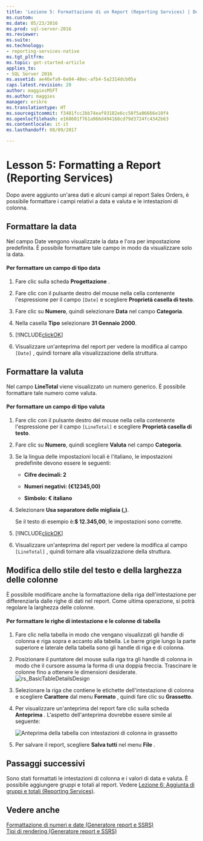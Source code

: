 ```yaml
---
title: 'Lezione 5: Formattazione di un Report (Reporting Services) | Documenti Microsoft'
ms.custom: 
ms.date: 05/23/2016
ms.prod: sql-server-2016
ms.reviewer: 
ms.suite: 
ms.technology:
- reporting-services-native
ms.tgt_pltfrm: 
ms.topic: get-started-article
applies_to:
- SQL Server 2016
ms.assetid: ae46efa9-6e04-48ec-afb4-5a2314dcb05a
caps.latest.revision: 20
author: maggiesMSFT
ms.author: maggies
manager: erikre
ms.translationtype: HT
ms.sourcegitcommit: f3481fcc2bb74eaf93182e6cc58f5a06666e10f4
ms.openlocfilehash: e168601f761a966d494168cd79d3724fc4342b63
ms.contentlocale: it-it
ms.lasthandoff: 08/09/2017

---
```

# <a name="lesson-5-formatting-a-report-reporting-services"></a>Lesson 5: Formatting a Report (Reporting Services)
Dopo avere aggiunto un'area dati e alcuni campi al report Sales Orders, è possibile formattare i campi relativi a data e valuta e le intestazioni di colonna.  
  
## <a name="bkmk_format_date"></a>Formattare la data  
Nel campo Date vengono visualizzate la data e l'ora per impostazione predefinita. È possibile formattare tale campo in modo da visualizzare solo la data.  
  
#### <a name="to-format-a-date-field"></a>Per formattare un campo di tipo data  
  
1.  Fare clic sulla scheda **Progettazione** .  
  
2.  Fare clic con il pulsante destro del mouse nella cella contenente l'espressione per il campo `[Date]` e scegliere **Proprietà casella di testo**.  
  
3.  Fare clic su **Numero**, quindi selezionare **Data** nel campo **Categoria**.  
  
4.  Nella casella **Tipo** selezionare **31 Gennaio 2000**.  
  
5.  [!INCLUDE[clickOK](../includes/clickok-md.md)]  
  
6.  Visualizzare un'anteprima del report per vedere la modifica al campo `[Date]` , quindi tornare alla visualizzazione della struttura.  
  
## <a name="bkmk_format_currency"></a>Formattare la valuta  
Nel campo **LineTotal** viene visualizzato un numero generico. È possibile formattare tale numero come valuta.  
  
#### <a name="to-format-a-currency-field"></a>Per formattare un campo di tipo valuta  
  
1.  Fare clic con il pulsante destro del mouse nella cella contenente l'espressione per il campo `[LineTotal]` e scegliere **Proprietà casella di testo**.  
  
2.  Fare clic su **Numero**, quindi scegliere **Valuta** nel campo **Categoria**.  
  
3.  Se la lingua delle impostazioni locali è l'italiano, le impostazioni predefinite devono essere le seguenti:  
  
    -   **Cifre decimali: 2**  
  
    -   **Numeri negativi: (€12345,00)**  
  
    -   **Simbolo: € italiano**  
  
4.  Selezionare **Usa separatore delle migliaia (,)**.  
  
    Se il testo di esempio è:**$ 12.345,00**, le impostazioni sono corrette.  
  
5.  [!INCLUDE[clickOK](../includes/clickok-md.md)]  
  
6.  Visualizzare un'anteprima del report per vedere la modifica al campo `[LineTotal]` , quindi tornare alla visualizzazione della struttura.  
  
## <a name="bkmk_change_textstyle"></a>Modifica dello stile del testo e della larghezza delle colonne  
È possibile modificare anche la formattazione della riga dell'intestazione per differenziarla dalle righe di dati nel report. Come ultima operazione, si potrà regolare la larghezza delle colonne.  
  
#### <a name="to-format-header-rows-and-table-columns"></a>Per formattare le righe di intestazione e le colonne di tabella  
  
1.  Fare clic nella tabella in modo che vengano visualizzati gli handle di colonna e riga sopra e accanto alla tabella. Le barre grigie lungo la parte superiore e laterale della tabella sono gli handle di riga e di colonna.  
       
  
2.  Posizionare il puntatore del mouse sulla riga tra gli handle di colonna in modo che il cursore assuma la forma di una doppia freccia. Trascinare le colonne fino a ottenere le dimensioni desiderate.
 ![rs_BasicTableDetailsDesign](../reporting-services/media/rs-basictabledetailsdesign.png)   
  
3.  Selezionare la riga che contiene le etichette dell'intestazione di colonna e scegliere **Carattere** dal menu **Formato** , quindi fare clic su **Grassetto**.  
  
4.  Per visualizzare un'anteprima del report fare clic sulla scheda **Anteprima** . L'aspetto dell'anteprima dovrebbe essere simile al seguente:  
  
    ![Anteprima della tabella con intestazioni di colonna in grassetto](../reporting-services/media/rs-basictabledetailsformattedpreview.png "anteprima della tabella con intestazioni di colonna in grassetto")  
  
5.  Per salvare il report, scegliere **Salva tutti** nel menu **File** .  
  
## <a name="next-steps"></a>Passaggi successivi  
Sono stati formattati le intestazioni di colonna e i valori di data e valuta. È possibile aggiungere gruppi e totali al report. Vedere [Lezione 6: Aggiunta di gruppi e totali &#40;Reporting Services&#41;](../reporting-services/lesson-6-adding-grouping-and-totals-reporting-services.md).  
  
## <a name="see-also"></a>Vedere anche  
[Formattazione di numeri e date &#40;Generatore report e SSRS&#41;](../reporting-services/report-design/formatting-numbers-and-dates-report-builder-and-ssrs.md)  
[Tipi di rendering &#40;Generatore report e SSRS&#41;](../reporting-services/report-design/rendering-behaviors-report-builder-and-ssrs.md)  
  
  
  


